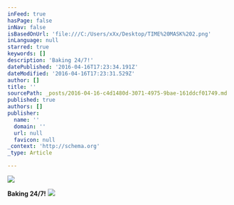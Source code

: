 ```yaml
---
inFeed: true
hasPage: false
inNav: false
isBasedOnUrl: 'file:///C:/Users/xXx/Desktop/TIME%20MASK%202.png'
inLanguage: null
starred: true
keywords: []
description: 'Baking 24/7!'
datePublished: '2016-04-16T17:23:34.191Z'
dateModified: '2016-04-16T17:23:31.529Z'
author: []
title: ''
sourcePath: _posts/2016-04-16-c4d1480d-3071-4975-9bae-161ddcf01749.md
published: true
authors: []
publisher:
  name: ''
  domain: ''
  url: null
  favicon: null
_context: 'http://schema.org'
_type: Article

---
```

![](https://the-grid-user-content.s3-us-west-2.amazonaws.com/a57c29c6-101a-44f4-9e2a-6acc7cffc3aa.png)

**Baking 24/7!**
![](https://the-grid-user-content.s3-us-west-2.amazonaws.com/f5202f43-355c-4334-a769-0b5e2b51d7a3.png)